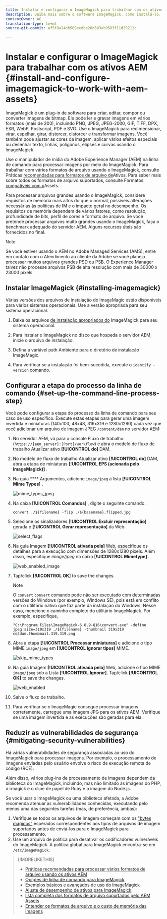 ```yaml
---
title: Instalar e configurar o ImageMagick para trabalhar com os ativos AEM
description: Saiba mais sobre o software ImageMagick, como instalá-lo, configurar a etapa do processo da linha de comando e usá-lo para editar, compor e gerar miniaturas de imagens.
contentOwner: AG
translation-type: tm+mt
source-git-commit: af5f8a24db589ecdbe28d603ab9583f11d29212c

---
```



# Instalar e configurar o ImageMagick para trabalhar com os ativos AEM {#install-and-configure-imagemagick-to-work-with-aem-assets}

ImageMagick é um plug-in de software para criar, editar, compor ou converter imagens de bitmap. Ele pode ler e gravar imagens em vários formatos (mais de 200), incluindo PNG, JPEG, JPEG-2000, GIF, TIFF, DPX, EXR, WebP, Postscript, PDF e SVG. Use o ImageMagick para redimensionar, virar, espelhar, girar, distorcer, distorcer e transformar imagens. Você também pode ajustar as cores da imagem, aplicar vários efeitos especiais ou desenhar texto, linhas, polígonos, elipses e curvas usando o ImageMagick.

Use o manipulador de mídia do Adobe Experience Manager (AEM) na linha de comando para processar imagens por meio do ImageMagick. Para trabalhar com vários formatos de arquivo usando o ImageMagick, consulte Práticas [recomendadas para formatos de arquivo de](assets-file-format-best-practices.md)Ativos. Para saber mais sobre todos os formatos de arquivo suportados, consulte Formatos [compatíveis com o](assets-formats.md)Assets.

Para processar arquivos grandes usando o ImageMagick, considere requisitos de memória mais altos do que o normal, possíveis alterações necessárias às políticas de IM e o impacto geral no desempenho. Os requisitos de memória dependem de vários fatores, como resolução, profundidade de bits, perfil de cores e formato de arquivo. Se você pretende processar arquivos muito grandes usando o ImageMagick, faça o benchmark adequado do servidor AEM. Alguns recursos úteis são fornecidos no final.

>[!NOTE]
>
>Se você estiver usando o AEM no Adobe Managed Services (AMS), entre em contato com o Atendimento ao cliente da Adobe se você planeja processar muitos arquivos grandes PSD ou PSB. O Experience Manager talvez não processe arquivos PSB de alta resolução com mais de 30000 x 23000 pixels.

## Instalar ImageMagick {#installing-imagemagick}

Várias versões dos arquivos de instalação do ImageMagic estão disponíveis para vários sistemas operacionais. Use a versão apropriada para seu sistema operacional.

1. Baixe os arquivos [de instalação apropriados do](https://www.imagemagick.org/script/download.php) ImageMagick para seu sistema operacional.
1. Para instalar o ImageMagick no disco que hospeda o servidor AEM, inicie o arquivo de instalação.

1. Defina a variável path Ambiente para o diretório de instalação ImageMagic.
1. Para verificar se a instalação foi bem-sucedida, execute o `identify -version` comando.

## Configurar a etapa do processo da linha de comando {#set-up-the-command-line-process-step}

Você pode configurar a etapa do processo da linha de comando para seu caso de uso específico. Execute estas etapas para gerar uma imagem invertida e miniaturas (140x100, 48x48, 319x319 e 1280x1280) cada vez que você adicionar um arquivo de imagem JPEG `/content/dam` no servidor AEM:

1. No servidor AEM, vá para o console Fluxo de trabalho (`https://[aem_server]:[Port]/workflow`) e abra o modelo de fluxo de trabalho Atualizar ativo **[!UICONTROL do]** DAM.
1. No modelo de fluxo de trabalho Atualizar ativo **[!UICONTROL do]** DAM, abra a etapa de miniaturas **[!UICONTROL EPS (acionada pelo ImageMagick)]** .
1. Na guia **** Argumentos, adicione `image/jpeg` à lista **[!UICONTROL Mime Types]** .

   ![mime_types_jpeg](assets/mime_types_jpeg.png)

1. Na caixa **[!UICONTROL Comandos]** , digite o seguinte comando:

   `convert ./${filename} -flip ./${basename}.flipped.jpg`

1. Selecione os sinalizadores **[!UICONTROL Excluir representação]** gerada e **[!UICONTROL Gerar representação]** da Web.

   ![select_flags](assets/select_flags.png)

1. Na guia Imagem **[!UICONTROL ativada pela]** Web, especifique os detalhes para a execução com dimensões de 1280x1280 pixels. Além disso, especifique *image/jpeg* na caixa **[!UICONTROL Mimetype]** .

   ![web_enabled_image](assets/web_enabled_image.png)

1. Tap/click **[!UICONTROL OK]** to save the changes.

   >[!NOTE]
   >
   >O `convert` `convert` comando pode não ser executado com determinadas versões do Windows (por exemplo, Windows SE), pois está em conflito com o utilitário nativo que faz parte da instalação do Windows. Nesse caso, mencione o caminho completo do utilitário ImageMagick. Por exemplo, especifique,
   >
   >`"C:\Program Files\ImageMagick-6.8.9-Q16\convert.exe" -define jpeg:size=319x319 ./${filename} -thumbnail 319x319 cq5dam.thumbnail.319.319.png`

1. Abra a etapa **[!UICONTROL Processar miniaturas]** e adicione o tipo MIME `image/jpeg` em **[!UICONTROL Ignorar tipos]** MIME.

   ![skip_mime_types](assets/skip_mime_types.png)

1. Na guia Imagem **[!UICONTROL ativada pela]** Web, adicione o tipo MIME `image/jpeg` sob a Lista **[!UICONTROL Ignorar]**. Tap/click **[!UICONTROL OK]** to save the changes.

   ![web_enabled](assets/web_enabled.png)

1. Salve o fluxo de trabalho.
1. Para verificar se o ImageMagic consegue processar imagens corretamente, carregue uma imagem JPG para os ativos AEM. Verifique se uma imagem invertida e as execuções são geradas para ela.

## Reduzir as vulnerabilidades de segurança {#mitigating-security-vulnerabilities}

Há várias vulnerabilidades de segurança associadas ao uso do ImageMagick para processar imagens. Por exemplo, o processamento de imagens enviadas pelo usuário envolve o risco de execução remota de código (RCE).

Além disso, vários plug-ins de processamento de imagens dependem da biblioteca do ImageMagick, incluindo, mas não limitado às imagens do PHP, o rmagick e o clipe de papel de Ruby e a imagem do Node.js.

Se você usar o ImageMagick ou uma biblioteca afetada, a Adobe recomenda atenuar as vulnerabilidades conhecidas, executando pelo menos uma das seguintes tarefas (mas, de preferência, ambas):

1. Verifique se todos os arquivos de imagem começam com os [&quot;bytes mágicos&quot;](https://en.wikipedia.org/wiki/List_of_file_signatures) esperados correspondentes aos tipos de arquivos de imagem suportados antes de enviá-los para o ImageMagick para processamento.
1. Use um arquivo de política para desativar os codificadores vulneráveis do ImageMagick. A política global para ImageMagick encontra-se em `/etc/ImageMagick`.

>[!MORELIKETHIS]
>
>* [Práticas recomendadas para processar vários formatos de arquivo usando os ativos AEM](assets-file-format-best-practices.md)
>* [Opções de linha de comando para ImageMagick](https://www.imagemagick.org/script/command-line-options.php)
>* [Exemplos básicos e avançados de uso do ImageMagick](https://www.imagemagick.org/Usage/)
>* [Ajuste de desempenho de ativos para ImageMagick](performance-tuning-guidelines.md)
>* [lista completa dos formatos de arquivo suportados pelo AEM Assets](assets-formats.md)
>* [Entender os formatos de arquivo e o custo de memória das imagens](https://www.scantips.com/basics1d.html)


